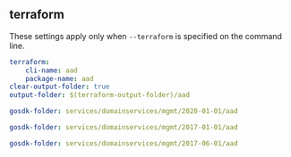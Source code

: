 
## terraform

These settings apply only when `--terraform` is specified on the command line.

``` yaml $(terraform)
terraform:
    cli-name: aad
    package-name: aad
clear-output-folder: true
output-folder: $(terraform-output-folder)/aad
```

``` yaml $(tag) == 'package-2020-01' && $(terraform)
gosdk-folder: services/domainservices/mgmt/2020-01-01/aad
```

``` yaml $(tag) == 'package-2017-01' && $(terraform)
gosdk-folder: services/domainservices/mgmt/2017-01-01/aad
```

``` yaml $(tag) == 'package-2017-06' && $(terraform)
gosdk-folder: services/domainservices/mgmt/2017-06-01/aad
```
